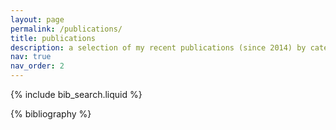 ```yaml
---
layout: page
permalink: /publications/
title: publications
description: a selection of my recent publications (since 2014) by categories in reversed chronological order.
nav: true
nav_order: 2
---
```


<!-- _pages/publications.md -->

<!-- Bibsearch Feature -->

{% include bib_search.liquid %}

<div class="publications">

{% bibliography %}

</div>
